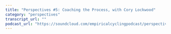 ```yaml
---
title: "Perspectives #5: Coaching the Process, with Cory Lockwood"
category: "perspectives"
transcript_url: ""
podcast_url: "https://soundcloud.com/empiricalcyclingpodcast/perspectives-5-coaching-the-process-with-cory-lockwood"
---
```

